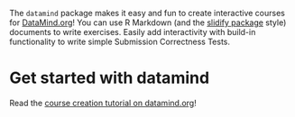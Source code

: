 The `datamind` package makes it easy and fun to create interactive courses for [DataMind.org](http://www.datamind.org)! You can use R Markdown (and the [slidify package](http://www.slidify.org) style) documents to write exercises. Easily add interactivity with build-in functionality to write simple Submission Correctness Tests.

# Get started with datamind 
Read the [course creation tutorial on datamind.org](http://www.datamind.org/#/CC/help)!